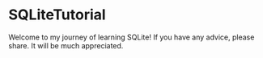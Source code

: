 # SQLiteTutorial

Welcome to my journey of learning SQLite! 
If you have any advice, please share. It will 
be much appreciated.
